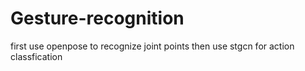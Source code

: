 # Gesture-recognition

first use openpose to recognize joint points
then use stgcn for action classfication
